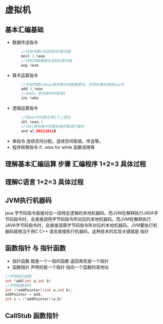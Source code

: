 # 虚拟机

## 基本汇编基础
- 数据传送指令
    ```java
        //将自然数1传送到EAX寄存器
        movl 1,%eax
        //将栈顶数据弹出至EAX寄存器
        pop %eax
    ```
- 算术运算指令
    ```java
        //将自然数3与eax寄存器中的数据累加，并将结果存储进eax中
        add 3,%eax
        //对ebx 寄存器中的数增1
        inc %ebx
    ```
- 逻辑运算指令
    ```java
        //将eax中的数左移1个二进位
        shl %eax,1
        //对al寄存器中的数和操作数进行操作
        and al,00111011B
    ```
- 串指令
    连续空间分配，连续空间取值，传送等。
- 程序转移指令 if...else for while 函数调用等

## 理解基本汇编运算 步骤 汇编程序 1+2=3 具体过程
## 理解C语言 1+2=3 具体过程 

## JVM执行机器码
java 字节码指令直接对应一段特定逻辑的本地机器码，而JVM在解释执行JAVA字节码指令时，会直接调用字节码指令所对应的本地机器码，而JVM在解释执行JAVA字节码指令时，会直接调用字节码指令所对应的本地机器码。JVM要执行机器码就相当于用C C++ 语言直接执行机器码，这种技术的实现关键就是 指针

## 函数指针 与 指针函数
- 指针函数 就是一个一般的函数 返回类型是一个指针
- 函数指针 声明的是一个指针 指向一个函数的首地址

```c
//声明指针函数
int *add(int a,int b)
//声明函数指针
int (*addPointer)(int a,int b);
addPointer = add;
int c = (*addPointer)(a,b)
```
## CallStub 函数指针


